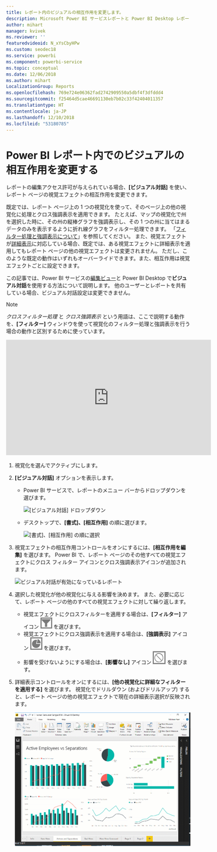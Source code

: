 ```yaml
---
title: レポート内のビジュアルの相互作用を変更します。
description: Microsoft Power BI サービスレポートと Power BI Desktop レポートにビジュアルの相互作用を設定する方法を説明します。
author: mihart
manager: kvivek
ms.reviewer: ''
featuredvideoid: N_xYsCbyHPw
ms.custom: seodec18
ms.service: powerbi
ms.component: powerbi-service
ms.topic: conceptual
ms.date: 12/06/2018
ms.author: mihart
LocalizationGroup: Reports
ms.openlocfilehash: 769e724e06362fad2742909550a5dbf4f3dfddd4
ms.sourcegitcommit: f25464d5cae46691130eb7b02c33f42404011357
ms.translationtype: HT
ms.contentlocale: ja-JP
ms.lasthandoff: 12/10/2018
ms.locfileid: "53180785"
---
```

# <a name="change-how-visuals-interact-in-a-power-bi-report"></a>Power BI レポート内でのビジュアルの相互作用を変更する
レポートの編集アクセス許可が与えられている場合、**[ビジュアル対話]** を使い、レポート ページの視覚エフェクトの相互作用を変更できます。 

既定では、レポート ページ上の 1 つの視覚化を使って、そのページ上の他の視覚化に処理とクロス強調表示を適用できます。
たとえば、マップの視覚化で州を選択した時に、その州の縦棒グラフを強調表示し、その 1 つの州に当てはまるデータのみを表示するように折れ線グラフをフィルター処理できます。
「[フィルター処理と強調表示について](power-bi-reports-filters-and-highlighting.md)」を参照してください。 また、視覚エフェクトが[詳細表示](consumer/end-user-drill.md)に対応している場合、既定では、ある視覚エフェクトに詳細表示を適用してもレポート ページの他の視覚エフェクトは変更されません。 ただし、このような既定の動作はいずれもオーバーライドできます。また、相互作用は視覚エフェクトごとに設定できます。

この記事では、Power BI サービスの[編集ビュー](service-interact-with-a-report-in-editing-view.md)と Power BI Desktop で**ビジュアル対話**を使用する方法について説明します。 他のユーザーとレポートを共有している場合、ビジュアル対話設定は変更できません。

> [!NOTE]
> *クロスフィルター処理* と *クロス強調表示* という用語は、ここで説明する動作を、**[フィルター]** ウィンドウを使って視覚化のフィルター処理と強調表示を行う場合の動作と区別するために使っています。  
> 
> 

<iframe width="560" height="315" src="https://www.youtube.com/embed/N_xYsCbyHPw?list=PL1N57mwBHtN0JFoKSR0n-tBkUJHeMP2cP" frameborder="0" allowfullscreen></iframe>

1. 視覚化を選んでアクティブにします。  
2. **[ビジュアル対話]** オプションを表示します。
    - Power BI サービスで、レポートのメニュー バーからドロップダウンを選びます。

       ![[ビジュアル対話] ドロップダウン](media/service-reports-visual-interactions/power-bi-visual-interaction.png)

    - デスクトップで、**[書式]、[相互作用]** の順に選びます。

        ![[書式]、[相互作用] の順に選択](media/service-reports-visual-interactions/pbi-visual-interaction-desktop.png)

3. 視覚エフェクトの相互作用コントロールをオンにするには、**[相互作用を編集]** を選びます。 Power BI で、レポート ページのその他すべての視覚エフェクトにクロス フィルター アイコンとクロス強調表示アイコンが追加されます。
   
    ![ビジュアル対話が有効になっているレポート](media/service-reports-visual-interactions/power-bi-icons-on.png)
3. 選択した視覚化が他の視覚化に与える影響を決めます。  また、必要に応じて、レポート ページの他のすべての視覚エフェクトに対して繰り返します。
   
   * 視覚エフェクトにクロスフィルターを適用する場合は、**[フィルター]** アイコン ![フィルター アイコン](media/service-reports-visual-interactions/pbi-filter-icon-outlined.png) を選びます。
   * 視覚エフェクトにクロス強調表示を適用する場合は、**[強調表示]** アイコン ![強調表示アイコン](media/service-reports-visual-interactions/pbi-highlight-icon-outlined.png) を選びます。
   * 影響を受けないようにする場合は、**[影響なし]** アイコン ![影響なしアイコン](media/service-reports-visual-interactions/pbi-noimpact-icon-outlined.png) を選びます。

4. 詳細表示コントロールをオンにするには、**[他の視覚化に詳細なフィルターを適用する]** を選びます。  視覚化でドリルダウン (およびドリルアップ) すると、レポート ページの他の視覚エフェクトで現在の詳細表示選択が反映されます。 

   ![詳細表示コントロールをオンにするビデオ](media/service-reports-visual-interactions/drill2.gif)

